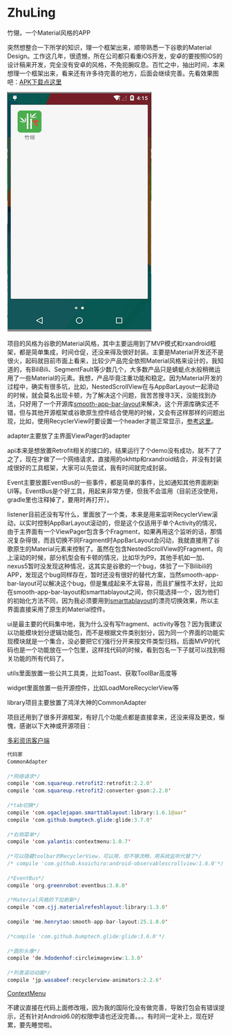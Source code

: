 # ZhuLing
竹翎，一个Material风格的APP

突然想整合一下所学的知识，理一个框架出来，顺带熟悉一下谷歌的Material Design。工作这几年，很遗憾，所在公司都只看重iOS开发，安卓的要按照IOS的设计稿来开发，完全没有安卓的风格，不免扼腕叹息。百忙之中，抽出时间，本来想理一个框架出来，看来还有许多待完善的地方，后面会继续完善。先看效果图吧：[APK下载点这里](https://github.com/ITAnt/ZhuLing/blob/master/apk/竹翎.apk) 

![](https://raw.githubusercontent.com/ITAnt/ZhuLing/master/image/demo.gif)  


项目的风格为谷歌的Material风格，其中主要运用到了MVP模式和rxandroid框架，都是简单集成，时间仓促，还没来得及很好封装。主要是Material开发还不是很火，起码就目前市面上看来，比较少产品完全依照Material风格来设计的，我知道的，有BiliBili、SegmentFault等少数几个，大多数产品只是蜻蜓点水般稍微运用了一些Material的元素。我想，产品毕竟注重功能和稳定。因为Material开发的过程中，确实有很多坑，比如，NestedScrollView在与AppBarLayout一起滑动的时候，就会莫名出现卡顿，为了解决这个问题，我苦苦搜寻3天，没能找到办法，只好用了一个开源库[smooth-app-bar-layout](https://github.com/henrytao-me/smooth-app-bar-layout)来解决，这个开源库确实还不错，但与其他开源框架或谷歌原生控件结合使用的时候，又会有这样那样的问题出现，比如，使用RecyclerView时要设置一个header才能正常显示，[参考这里](http://www.jianshu.com/p/079fc98dd739)。

adapter主要放了主界面ViewPager的adapter

api本来是想放置Retrofit相关的接口的，结果运行了个demo没有成功，就不了了之了，现在才做了一个网络请求，直接用的okhttp和rxandroid结合，并没有封装成很好的工具框架，大家可以先尝试，我有时间就完成封装。

Event主要放置EventBus的一些事件，都是简单的事件，比如通知其他界面刷新UI等。EventBus是个好工具，用起来非常方便，但我不会滥用（目前还没使用，gradle里也注释掉了，要用时再打开）。

listener目前还没有写什么，里面放了一个类，本来是用来监听RecyclerView滚动，以实时控制AppBarLayout滚动的，但是这个仅适用于单个Activity的情况，由于主界面有一个ViewPager包含多个Fragment，如果再用这个监听的话，那情况复杂得很，而且切换不同Fragment时AppBarLayout会闪动，我就直接用了谷歌原生的Material元素来控制了。虽然在包含NestedScrollView的Fragment，向上滚动的时候，部分机型会有卡顿的情况，比如华为P9，其他手机如一加、nexus5暂时没发现这种情况，这其实是谷歌的一个bug，体验了一下Bilibili的APP，发现这个bug同样存在，暂时还没有很好的替代方案，当然smooth-app-bar-layout可以解决这个bug，但是集成起来不太容易，而且扩展性不太好，比如在smooth-app-bar-layout和smarttablayout之间，你只能选择一个，因为他们的初始化方法不同，因为我必须要用到[smarttablayout](https://github.com/ogaclejapan/SmartTabLayout)的漂亮切换效果，所以主界面直接采用了原生的Material控件。

ui是最主要的代码集中地，我为什么没有写fragment、activity等包？因为我建议以功能模块划分逻辑功能包，而不是根据文件类别划分，因为同一个界面的功能实现模块就是一个集合，没必要把它们强行分开来按文件类型归档，后面MVP的代码也是一个功能放在一个包里，这样找代码的时候，看到包名一下子就可以找到相关功能的所有代码了。

utils里面放置一些公共工具类，比如Toast、获取ToolBar高度等

widget里面放置一些开源控件，比如LoadMoreRecyclerView等

library项目主要放置了鸿洋大神的CommonAdapter

项目还用到了很多开源框架，有好几个功能点都是直接拿来，还没来得及更改，惭愧，感谢以下大神或开源项目：

[多彩资讯客户端](https://github.com/kaku2015/ColorfulNews)
```Java
代码家
CommonAdapter

/*网络请求*/
compile 'com.squareup.retrofit2:retrofit:2.2.0'
compile 'com.squareup.retrofit2:converter-gson:2.2.0'

/*tab切换*/
compile 'com.ogaclejapan.smarttablayout:library:1.6.1@aar'
compile 'com.github.bumptech.glide:glide:3.7.0'

/*右侧菜单*/
compile 'com.yalantis:contextmenu:1.0.7'

/*可以隐藏toolbar的RecyclerView，可以用，但不够流畅，用系统监听代替了*/
/* compile 'com.github.ksoichiro:android-observablescrollview:1.6.0'*/

/*EventBus*/
compile 'org.greenrobot:eventbus:3.0.0'

/*Material风格的下拉刷新*/
compile 'com.cjj.materialrefeshlayout:library:1.3.0'

compile 'me.henrytao:smooth-app-bar-layout:25.1.0.0'

/*compile 'com.github.bumptech.glide:glide:3.6.0'*/

/*圆形头像*/
compile 'de.hdodenhof:circleimageview:1.3.0'

/*列表滚动动画*/
compile 'jp.wasabeef:recyclerview-animators:2.2.6'
```
[ContextMenu](https://github.com/Yalantis/Context-Menu.Android)

不建议直接在代码上面修改哦，因为我的国际化没有做完善，导致打包会有错误提示，还有针对Android6.0的权限申请也还没完善。。。有时间一定补上，现在好累，要先睡觉啦。
